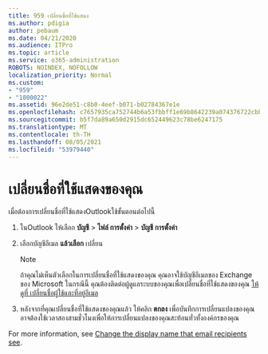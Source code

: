 ```yaml
---
title: 959 เปลี่ยนชื่อที่ใช้แสดง
ms.author: pdigia
author: pebaum
ms.date: 04/21/2020
ms.audience: ITPro
ms.topic: article
ms.service: o365-administration
ROBOTS: NOINDEX, NOFOLLOW
localization_priority: Normal
ms.custom:
- "959"
- "1800022"
ms.assetid: 96e2de51-c8b0-4eef-b071-b02784367e1e
ms.openlocfilehash: c7657935ca752744b6a53fbbff1e69b8642239a074376722cbb0b1fa4036650c
ms.sourcegitcommit: b5f7da89a650d2915dc652449623c78be6247175
ms.translationtype: MT
ms.contentlocale: th-TH
ms.lasthandoff: 08/05/2021
ms.locfileid: "53979440"
---
```

# <a name="change-your-display-name"></a>เปลี่ยนชื่อที่ใช้แสดงของคุณ
  
เมื่อต้องการเปลี่ยนชื่อที่ใช้แสดงOutlookใช้ขั้นตอนต่อไปนี้
  
1. ในOutlook ให้เลือก **บัญชี** \> **ไฟล์ การตั้งค่า** \> **บัญชี การตั้งค่า**

2. เลือกบัญชีอีเมล **แล้วเลือก** เปลี่ยน

    > [!NOTE]
    > ถ้าคุณไม่เห็นตัวเลือกในการเปลี่ยนชื่อที่ใช้แสดงของคุณ คุณอาจใช้บัญชีอีเมลของ Exchange ของ Microsoft ในกรณีนี้ คุณต้องติดต่อผู้ดูแลระบบของคุณเพื่อเปลี่ยนชื่อที่ใช้แสดงของคุณ [ให้ดูที่ เปลี่ยนชื่อผู้ใช้และที่อยู่อีเมล](https://docs.microsoft.com/microsoft-365/admin/add-users/change-a-user-name-and-email-address)
  
3. หลังจากที่คุณเปลี่ยนชื่อที่ใช้แสดงของคุณแล้ว ให้คลิก **ตกลง** เพื่อบันทึกการเปลี่ยนแปลงของคุณ อาจต้องใช้เวลาสองสามชั่วโมงเพื่อให้การเปลี่ยนแปลงของคุณสะท้อนทั่วทั้งองค์กรของคุณ

For more information, see [Change the display name that email recipients see](https://support.office.com/article/2b53331a-ba2a-4803-88dc-ac9fe376c8a9.aspx).
  